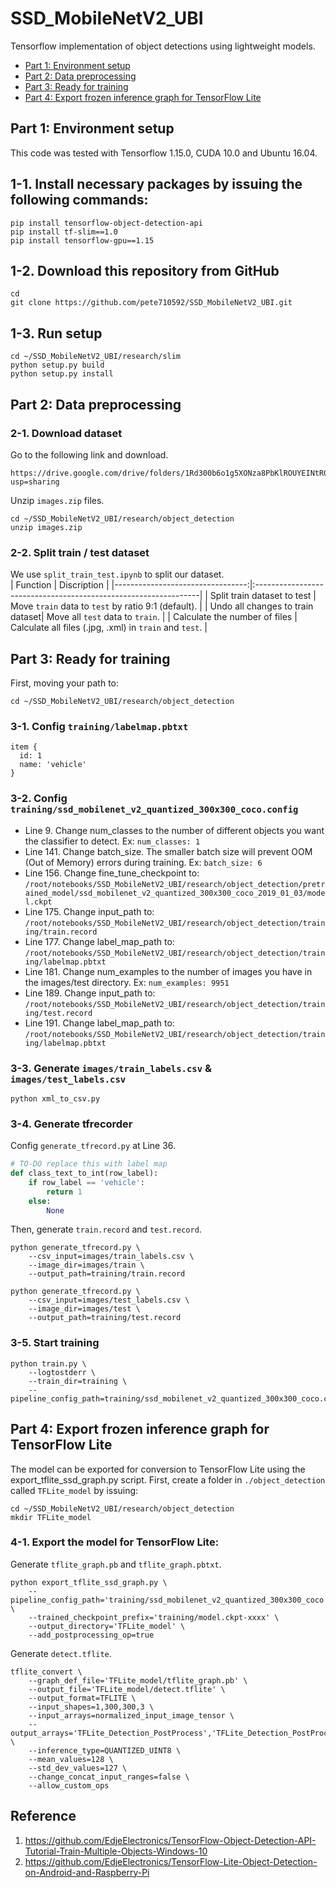 # SSD_MobileNetV2_UBI  
Tensorflow implementation of object detections using lightweight models.  
 - [Part 1: Environment setup](https://github.com/pete710592/SSD_MobileNetV2_UBI#part-1-environment-setup)  
 - [Part 2: Data preprocessing](https://github.com/pete710592/SSD_MobileNetV2_UBI#part-2-data-preprocessing)  
 - [Part 3: Ready for training](https://github.com/pete710592/SSD_MobileNetV2_UBI#part-3-ready-for-training)  
 - [Part 4: Export frozen inference graph for TensorFlow Lite](https://github.com/pete710592/SSD_MobileNetV2_UBI#part-4-export-frozen-inference-graph-for-tensorflow-lite)  

## Part 1: Environment setup  
This code was tested with Tensorflow 1.15.0, CUDA 10.0 and Ubuntu 16.04.  
## 1-1. Install necessary packages by issuing the following commands:  
```shell
pip install tensorflow-object-detection-api
pip install tf-slim==1.0
pip install tensorflow-gpu==1.15
```  

## 1-2. Download this repository from GitHub  
```shell
cd
git clone https://github.com/pete710592/SSD_MobileNetV2_UBI.git
```  

## 1-3. Run setup  
```shell
cd ~/SSD_MobileNetV2_UBI/research/slim
python setup.py build
python setup.py install
```  

## Part 2: Data preprocessing  
### 2-1. Download dataset  
Go to the following link and download.  
```
https://drive.google.com/drive/folders/1Rd300b6o1g5XONza8PbKlROUYEINtR0F?usp=sharing
```  
Unzip ```images.zip``` files.  
```shell
cd ~/SSD_MobileNetV2_UBI/research/object_detection
unzip images.zip
```  

### 2-2. Split train / test dataset  
We use ```split_train_test.ipynb``` to split our dataset.  
|             Function             |                            Discription                          |
|---------------------------------:|:----------------------------------------------------------------|
| Split train dataset to test      | Move ```train``` data to ```test``` by ratio 9:1 (default).     |
| Undo all changes to train dataset| Move all ```test``` data to ```train```.                        |
| Calculate the number of files    | Calculate all files (.jpg, .xml) in ```train``` and ```test```. |

## Part 3: Ready for training  
First, moving your path to:  
```shell
cd ~/SSD_MobileNetV2_UBI/research/object_detection
```  

### 3-1. Config ```training/labelmap.pbtxt```  
```
item {
  id: 1
  name: 'vehicle'
}
```  

### 3-2. Config ```training/ssd_mobilenet_v2_quantized_300x300_coco.config```  
 - Line 9. Change num_classes to the number of different objects you want the classifier to detect. Ex: ```num_classes: 1```  
 - Line 141. Change batch_size. The smaller batch size will prevent OOM (Out of Memory) errors during training. Ex: ```batch_size: 6```  
 - Line 156. Change fine_tune_checkpoint to: ```/root/notebooks/SSD_MobileNetV2_UBI/research/object_detection/pretrained_model/ssd_mobilenet_v2_quantized_300x300_coco_2019_01_03/model.ckpt```  
 - Line 175. Change input_path to: ```/root/notebooks/SSD_MobileNetV2_UBI/research/object_detection/training/train.record```  
 - Line 177. Change label_map_path to: ```/root/notebooks/SSD_MobileNetV2_UBI/research/object_detection/training/labelmap.pbtxt```  
 - Line 181. Change num_examples to the number of images you have in the images/test directory. Ex: ```num_examples: 9951```  
 - Line 189. Change input_path to: ```/root/notebooks/SSD_MobileNetV2_UBI/research/object_detection/training/test.record```  
 - Line 191. Change label_map_path to: ```/root/notebooks/SSD_MobileNetV2_UBI/research/object_detection/training/labelmap.pbtxt```  

### 3-3. Generate ```images/train_labels.csv``` & ```images/test_labels.csv```  
```shell
python xml_to_csv.py
```  

### 3-4. Generate tfrecorder  
Config ```generate_tfrecord.py``` at Line 36.  
```python
# TO-DO replace this with label map
def class_text_to_int(row_label):
    if row_label == 'vehicle':
        return 1
    else:
        None
```  

Then, generate ```train.record``` and ```test.record```.  
```shell
python generate_tfrecord.py \
    --csv_input=images/train_labels.csv \
    --image_dir=images/train \
    --output_path=training/train.record  
```  
```shell
python generate_tfrecord.py \
    --csv_input=images/test_labels.csv \
    --image_dir=images/test \
    --output_path=training/test.record
```  

### 3-5. Start training  
```shell
python train.py \
    --logtostderr \
    --train_dir=training \
    --pipeline_config_path=training/ssd_mobilenet_v2_quantized_300x300_coco.config
```  

## Part 4: Export frozen inference graph for TensorFlow Lite  
The model can be exported for conversion to TensorFlow Lite using the export_tflite_ssd_graph.py script. First, create a folder in ```./object_detection``` called ```TFLite_model``` by issuing:  
```shell
cd ~/SSD_MobileNetV2_UBI/research/object_detection
mkdir TFLite_model
```  

### 4-1. Export the model for TensorFlow Lite:  
Generate ```tflite_graph.pb``` and ```tflite_graph.pbtxt```.  
```shell
python export_tflite_ssd_graph.py \
    --pipeline_config_path='training/ssd_mobilenet_v2_quantized_300x300_coco.config' \
    --trained_checkpoint_prefix='training/model.ckpt-xxxx' \
    --output_directory='TFLite_model' \
    --add_postprocessing_op=true
```  
Generate ```detect.tflite```.  
```shell
tflite_convert \
    --graph_def_file='TFLite_model/tflite_graph.pb' \
    --output_file='TFLite_model/detect.tflite' \
    --output_format=TFLITE \
    --input_shapes=1,300,300,3 \
    --input_arrays=normalized_input_image_tensor \
    --output_arrays='TFLite_Detection_PostProcess','TFLite_Detection_PostProcess:1','TFLite_Detection_PostProcess:2','TFLite_Detection_PostProcess:3'  \
    --inference_type=QUANTIZED_UINT8 \
    --mean_values=128 \
    --std_dev_values=127 \
    --change_concat_input_ranges=false \
    --allow_custom_ops
```  

## Reference  
1. https://github.com/EdjeElectronics/TensorFlow-Object-Detection-API-Tutorial-Train-Multiple-Objects-Windows-10  
2. https://github.com/EdjeElectronics/TensorFlow-Lite-Object-Detection-on-Android-and-Raspberry-Pi  
